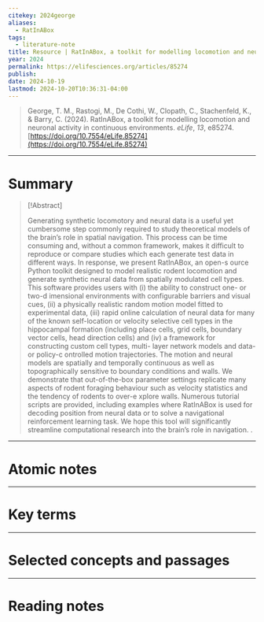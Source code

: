 ```yaml
---
citekey: 2024george
aliases:
  - RatInABox
tags:
  - literature-note
title: Resource | RatInABox, a toolkit for modelling locomotion and neuronal activity in continuous environments
year: 2024
permalink: https://elifesciences.org/articles/85274
publish: 
date: 2024-10-19
lastmod: 2024-10-20T10:36:31-04:00
---
```

> George, T. M., Rastogi, M., De Cothi, W., Clopath, C., Stachenfeld, K., & Barry, C. (2024). RatInABox, a toolkit for modelling locomotion and neuronal activity in continuous environments. _eLife_, _13_, e85274. [https://doi.org/10.7554/eLife.85274](https://doi.org/10.7554/eLife.85274)

---

# Summary

> [!Abstract]
>
> Generating synthetic locomotory and neural data is a useful yet cumbersome step commonly required to study theoretical models of the brain’s role in spatial navigation. This process can be time consuming and, without a common framework, makes it difficult to reproduce or compare studies which each generate test data in different ways. In response, we present RatInABox, an open-s­ ource Python toolkit designed to model realistic rodent locomotion and generate synthetic neural data from spatially modulated cell types. This software provides users with (i) the ability to construct one- or two-d­ imensional environments with configurable barriers and visual cues, (ii) a physically realistic random motion model fitted to experimental data, (iii) rapid online calculation of neural data for many of the known self-l­ocation or velocity selective cell types in the hippocampal formation (including place cells, grid cells, boundary vector cells, head direction cells) and (iv) a framework for constructing custom cell types, multi-­ layer network models and data- or policy-c­ ontrolled motion trajectories. The motion and neural models are spatially and temporally continuous as well as topographically sensitive to boundary conditions and walls. We demonstrate that out-­of-t­he-­box parameter settings replicate many aspects of rodent foraging behaviour such as velocity statistics and the tendency of rodents to over-e­ xplore walls. Numerous tutorial scripts are provided, including examples where RatInABox is used for decoding position from neural data or to solve a navigational reinforcement learning task. We hope this tool will significantly streamline computational research into the brain’s role in navigation.
>.


---

# Atomic notes

---

# Key terms

---

# Selected concepts and passages

---

# Reading notes

